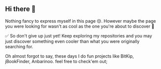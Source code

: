 ## Hi there 👋

Nothing fancy to express myself in this page 😒. However maybe the page you were looking for wasn't as cool as the one you're about to discover 🤔

✅ So don't give up just yet! Keep exploring my repositories and you may just discover something even cooler than what you were originally searching for.

Oh almost forgot to say, these days I do fun projects like BitKip, jBookFinder, Anbarinoo. feel free to check'em out;
